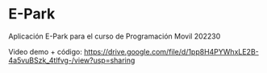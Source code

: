 # E-Park
 Aplicación E-Park para el curso de Programación Movil 202230

Video demo + código: https://drive.google.com/file/d/1pp8H4PYWhxLE2B-4a5vuBSzk_4tlfvg-/view?usp=sharing
